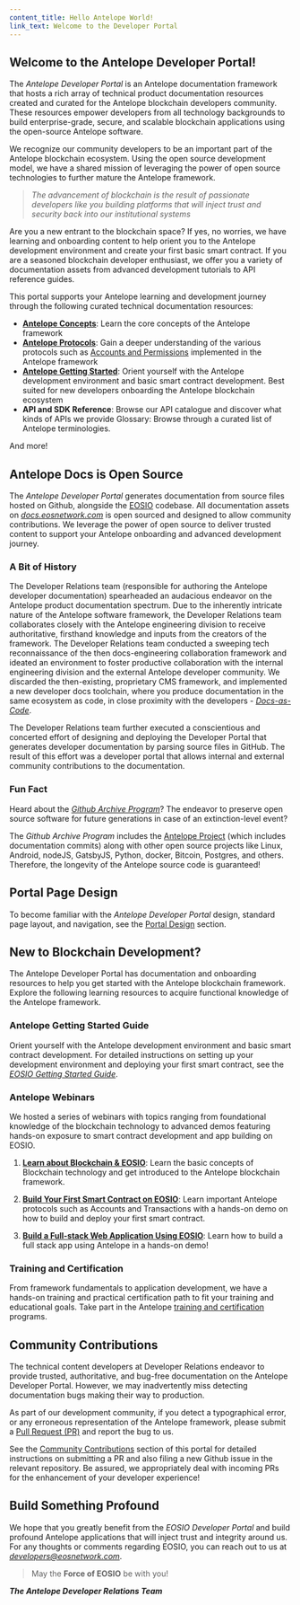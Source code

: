 ```yaml
---
content_title: Hello Antelope World!
link_text: Welcome to the Developer Portal
---
```


## Welcome to the Antelope Developer Portal!

The *Antelope Developer Portal* is an Antelope documentation framework that hosts a rich array of technical product documentation resources created and curated for the Antelope blockchain developers community. These resources empower developers from all technology backgrounds to build enterprise-grade, secure, and scalable blockchain applications using the open-source Antelope software.

We recognize our community developers to be an important part of the Antelope blockchain ecosystem. Using the open source development model, we have a shared mission of leveraging the power of open source technologies to further mature the Antelope framework.

> *The advancement of blockchain is the result of passionate developers like you building platforms that will inject trust and security back into our institutional systems*

Are you a new entrant to the blockchain space? If yes, no worries, we have learning and onboarding content to help orient you to the Antelope development environment and create your first basic smart contract. If you are a seasoned blockchain developer enthusiast, we offer you a variety of documentation assets from advanced development tutorials to API reference guides.

This portal supports your Antelope learning and development journey through the following curated technical documentation resources:

* [**Antelope Concepts**](../20_introduction-to-eosio): Learn the core concepts of the Antelope framework
* [**Antelope Protocols**](../60_protocol-guides): Gain a deeper understanding of the various protocols such as [Accounts and Permissions](../60_protocol-guides/40_accounts_and_permissions.md) implemented in the Antelope framework
* [**Antelope Getting Started**](../30_getting-started-guide): Orient yourself with the Antelope development environment and basic smart contract development. Best suited for new developers onboarding the Antelope blockchain ecosystem
* **API and SDK Reference**: Browse our API catalogue and discover what kinds of APIs we provide
Glossary: Browse through a curated list of Antelope terminologies.

And more!

## Antelope Docs is Open Source

The *Antelope Developer Portal* generates documentation from source files hosted on Github, alongside the [EOSIO](https://github.com/EOSIO) codebase. All documentation assets on [*docs.eosnetwork.com*](https://docs.eosnetwork.com/) is open sourced and designed to allow community contributions. We leverage the power of open source to deliver trusted content to support your Antelope onboarding and advanced development journey.

### A Bit of History

The Developer Relations team (responsible for authoring the Antelope developer documentation) spearheaded an audacious endeavor on the Antelope product documentation spectrum. Due to the inherently intricate nature of the Antelope software framework, the Developer Relations team collaborates closely with the Antelope engineering division to receive authoritative, firsthand knowledge and inputs from the creators of the framework. The Developer Relations team conducted a sweeping tech reconnaissance of the then docs-engineering collaboration framework and ideated an environment to foster productive collaboration with the internal engineering division and the external Antelope developer community. We discarded the then-existing, proprietary CMS framework, and implemented a new developer docs toolchain, where you produce documentation in the same ecosystem as code, in close proximity with the developers - [*Docs-as-Code*](https://www.docslikecode.com/).

The Developer Relations team further executed a conscientious and concerted effort of designing and deploying the Developer Portal that generates developer documentation by parsing source files in GitHub. The result of this effort was a developer portal that allows internal and external community contributions to the documentation.

### Fun Fact

Heard about the [*Github Archive Program*](https://archiveprogram.github.com/)? The endeavor to preserve open source software for future generations in case of an extinction-level event? 

The *Github Archive Program* includes the [Antelope Project](https://github.com/EOSIO) (which includes documentation commits) along with other open source projects like Linux, Android, nodeJS, GatsbyJS, Python, docker, Bitcoin, Postgres, and others. Therefore, the longevity of the Antelope source code is guaranteed!

## Portal Page Design

To become familiar with the *Antelope Developer Portal* design, standard page layout, and navigation, see the [Portal Design](10_portal-design) section.

## New to Blockchain Development?

The Antelope Developer Portal has documentation and onboarding resources to help you get started with the Antelope blockchain framework. Explore the following learning resources to acquire functional knowledge of the Antelope framework.

### Antelope Getting Started Guide 
Orient yourself with the Antelope development environment and basic smart contract development. For detailed instructions on setting up your development environment and deploying your first smart contract, see the [_EOSIO Getting Started Guide_](../30_getting-started-guide). 

### Antelope Webinars
We hosted a series of webinars with topics ranging from foundational knowledge of the blockchain technology to advanced demos featuring hands-on exposure to smart contract development and app building on EOSIO.

1. [**Learn about Blockchain & EOSIO**](https://eos.io/webinars/learn-about-blockchain-eosio/):
Learn the basic concepts of Blockchain technology and get introduced to the Antelope blockchain framework. 

2. [**Build Your First Smart Contract on EOSIO**](https://eos.io/webinars/build-your-first-smart-contract-on-eosio/): 
Learn important Antelope protocols such as Accounts and Transactions with a hands-on demo on how to build and deploy your first smart contract. 

3. [**Build a Full-stack Web Application Using EOSIO**](https://eos.io/webinars/build-a-full-stack-web-application-using-eosio/): 
Learn how to build a full stack app using Antelope in a hands-on demo! 

### Training and Certification
From framework fundamentals to application development, we have a hands-on training and practical certification path to fit your training and educational goals. Take part in the Antelope [training and certification](https://eos.io/eosio-for-business/training-certification/) programs.


## Community Contributions

The technical content developers at Developer Relations endeavor to provide trusted, authoritative, and bug-free documentation on the Antelope Developer Portal. However, we may inadvertently miss detecting documentation bugs making their way to production.  

As part of our development community, if you detect a typographical error, or any erroneous representation of the Antelope framework, please submit a [Pull Request (PR)](https://docs.github.com/en/free-pro-team@latest/github/collaborating-with-issues-and-pull-requests/creating-a-pull-request) and report the bug to us. 

See the [Community Contributions](20_community-contributions) section of this portal for detailed instructions on submitting a PR and also filing a new Github issue in the relevant repository. Be assured, we appropriately deal with incoming PRs for the enhancement of your developer experience! 

## Build Something Profound

We hope that you greatly benefit from the _EOSIO Developer Portal_ and build profound Antelope applications that will inject trust and integrity around us. For any thoughts or comments regarding EOSIO, you can reach out to us at [_developers@eosnetwork.com_](mailto:developers@eosnetwork.com).

> May the **Force of EOSIO** be with you!

***The Antelope Developer Relations Team*** 
